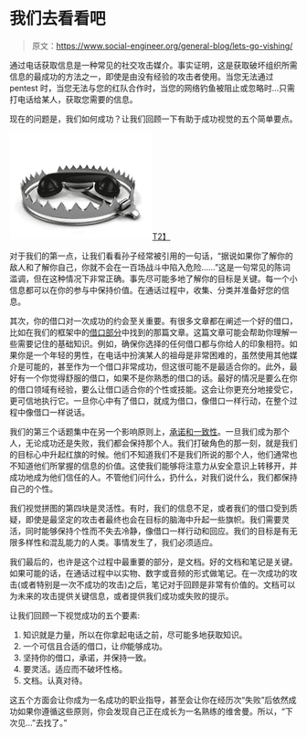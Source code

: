 # 我们去看看吧

> 原文：<https://www.social-engineer.org/general-blog/lets-go-vishing/>

通过电话获取信息是一种常见的社交攻击媒介。事实证明，这是获取破坏组织所需信息的最成功的方法之一，即使是由没有经验的攻击者使用。当您无法通过 pentest 时，当您无法与您的红队合作时，当您的网络钓鱼被阻止或忽略时…只需打电话给某人，获取您需要的信息。

现在的问题是，我们如何成功？让我们回顾一下有助于成功视觉的五个简单要点。

[![Let’s Go Vishing](img/14ddcf0d87d15ace0283b540f40f0b8f.png)T2】](https://www.social-engineer.org/how-tos/lets-go-vishing/attachment/vishing/)

对于我们的第一点，让我们看看孙子经常被引用的一句话，“据说如果你了解你的敌人和了解你自己，你就不会在一百场战斗中陷入危险……”这是一句常见的陈词滥调，但在这种情况下非常正确。事先尽可能多地了解你的目标是关键。每一个小信息都可以在你的参与中保持价值。在通话过程中，收集、分类并准备好您的信息。

其次，你的借口对一次成功的约会至关重要。有很多文章都在阐述一个好的借口，比如在我们的框架中的[借口部分](https://www.social-engineer.org/framework/influencing-others/pretexting/successful-pretexting/)中找到的那篇文章。这篇文章可能会帮助你理解一些需要记住的基础知识。例如，确保你选择的任何借口都与你给人的印象相符。如果你是一个年轻的男性，在电话中扮演某人的祖母是非常困难的，虽然使用其他媒介是可能的，甚至作为一个借口非常成功，但这很可能不是最适合你的。此外，最好有一个你觉得舒服的借口，如果不是你熟悉的借口的话。最好的情况是要么在你的借口领域有经验，要么让借口适合你的个性或技能。这会让你更充分地接受它，更可信地执行它。一旦你心中有了借口，就成为借口，像借口一样行动，在整个过程中像借口一样说话。

我们的第三个话题集中在另一个影响原则上，[承诺和一致性](https://www.social-engineer.org/framework/influencing-others/influence-tactics/commitment-consistency/)。一旦我们成为那个人，无论成功还是失败，我们都会保持那个人。我们打破角色的那一刻，就是我们的目标心中升起红旗的时候。他们不知道我们不是我们所说的那个人，他们通常也不知道他们所掌握的信息的价值。这使我们能够将注意力从安全意识上转移开，并成功地成为他们信任的人。不管他们问什么，扔什么，对我们说什么，我们都保持自己的个性。

我们视觉拼图的第四块是灵活性。有时，我们的信息不足，或者我们的借口受到质疑，即使是最坚定的攻击者最终也会在目标的脑海中升起一些旗帜。我们需要灵活，同时能够保持个性而不失去冷静，像借口一样行动和回应。我们的目标是有无限多样性和混乱能力的人类。事情发生了，我们必须适应。

我们最后的，也许是这个过程中最重要的部分，是文档。好的文档和笔记是关键。如果可能的话，在通话过程中以实物、数字或音频的形式做笔记。在一次成功的攻击(或者特别是一次不成功的攻击)之后，笔记对于回顾是非常有价值的。文档可以为未来的攻击提供关键信息，或者提供我们成功或失败的提示。

让我们回顾一下视觉成功的五个要素:

1.  知识就是力量，所以在你拿起电话之前，尽可能多地获取知识。
2.  一个可信且合适的借口，让*你*能够成功。
3.  坚持你的借口，承诺，并保持一致。
4.  要灵活。适应而不破坏性格。
5.  文档。认真对待。

这五个方面会让你成为一名成功的职业指导，甚至会让你在经历次“失败”后依然成功如果你遵循这些原则，你会发现自己正在成长为一名熟练的维舍曼。所以，“下次见…”去找了。”